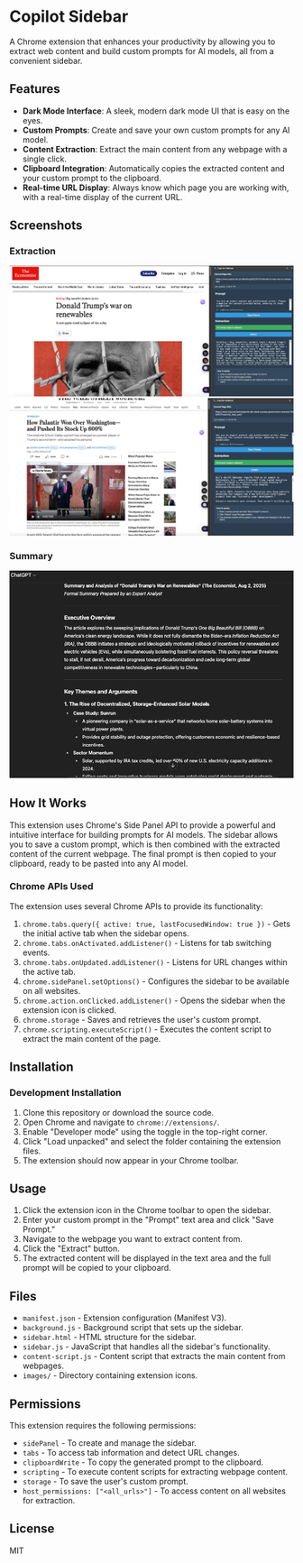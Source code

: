 # Copilot Sidebar

A Chrome extension that enhances your productivity by allowing you to extract web content and build custom prompts for AI models, all from a convenient sidebar.

## Features

- **Dark Mode Interface**: A sleek, modern dark mode UI that is easy on the eyes.
- **Custom Prompts**: Create and save your own custom prompts for any AI model.
- **Content Extraction**: Extract the main content from any webpage with a single click.
- **Clipboard Integration**: Automatically copies the extracted content and your custom prompt to the clipboard.
- **Real-time URL Display**: Always know which page you are working with, with a real-time display of the current URL.

## Screenshots

### Extraction

![Whole Page Extraction](howto/extraction.png)
![Article Only Extraction](howto/extraction2.png)

### Summary

![Summary](howto/summary.png)

## How It Works

This extension uses Chrome's Side Panel API to provide a powerful and intuitive interface for building prompts for AI models. The sidebar allows you to save a custom prompt, which is then combined with the extracted content of the current webpage. The final prompt is then copied to your clipboard, ready to be pasted into any AI model.

### Chrome APIs Used

The extension uses several Chrome APIs to provide its functionality:

1.  `chrome.tabs.query({ active: true, lastFocusedWindow: true })` - Gets the initial active tab when the sidebar opens.
2.  `chrome.tabs.onActivated.addListener()` - Listens for tab switching events.
3.  `chrome.tabs.onUpdated.addListener()` - Listens for URL changes within the active tab.
4.  `chrome.sidePanel.setOptions()` - Configures the sidebar to be available on all websites.
5.  `chrome.action.onClicked.addListener()` - Opens the sidebar when the extension icon is clicked.
6.  `chrome.storage` - Saves and retrieves the user's custom prompt.
7.  `chrome.scripting.executeScript()` - Executes the content script to extract the main content of the page.

## Installation

### Development Installation

1.  Clone this repository or download the source code.
2.  Open Chrome and navigate to `chrome://extensions/`.
3.  Enable "Developer mode" using the toggle in the top-right corner.
4.  Click "Load unpacked" and select the folder containing the extension files.
5.  The extension should now appear in your Chrome toolbar.

## Usage

1.  Click the extension icon in the Chrome toolbar to open the sidebar.
2.  Enter your custom prompt in the "Prompt" text area and click "Save Prompt."
3.  Navigate to the webpage you want to extract content from.
4.  Click the "Extract" button.
5.  The extracted content will be displayed in the text area and the full prompt will be copied to your clipboard.

## Files

-   `manifest.json` - Extension configuration (Manifest V3).
-   `background.js` - Background script that sets up the sidebar.
-   `sidebar.html` - HTML structure for the sidebar.
-   `sidebar.js` - JavaScript that handles all the sidebar's functionality.
-   `content-script.js` - Content script that extracts the main content from webpages.
-   `images/` - Directory containing extension icons.

## Permissions

This extension requires the following permissions:

-   `sidePanel` - To create and manage the sidebar.
-   `tabs` - To access tab information and detect URL changes.
-   `clipboardWrite` - To copy the generated prompt to the clipboard.
-   `scripting` - To execute content scripts for extracting webpage content.
-   `storage` - To save the user's custom prompt.
-   `host_permissions: ["<all_urls>"]` - To access content on all websites for extraction.

## License

MIT